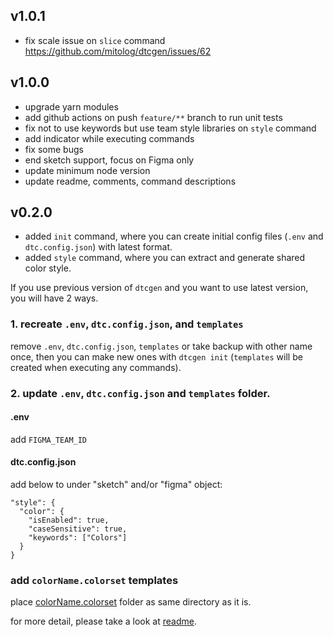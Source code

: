 ## v1.0.1

- fix scale issue on `slice` command https://github.com/mitolog/dtcgen/issues/62

## v1.0.0

- upgrade yarn modules
- add github actions on push `feature/**` branch to run unit tests
- fix not to use keywords but use team style libraries on `style` command
- add indicator while executing commands
- fix some bugs
- end sketch support, focus on Figma only
- update minimum node version
- update readme, comments, command descriptions

## v0.2.0

- added `init` command, where you can create initial config files (`.env` and `dtc.config.json`) with latest format.
- added `style` command, where you can extract and generate shared color style.

If you use previous version of `dtcgen` and you want to use latest version,
you will have 2 ways.

### 1. recreate `.env`, `dtc.config.json`, and `templates`

remove `.env`, `dtc.config.json`, `templates` or take backup with other name once, then you can make new ones with `dtcgen init` (`templates` will be created when executing any commands).

### 2. update `.env`, `dtc.config.json` and `templates` folder.

#### .env

add `FIGMA_TEAM_ID`

#### dtc.config.json

add below to under "sketch" and/or "figma" object:

```
"style": {
  "color": {
    "isEnabled": true,
    "caseSensitive": true,
    "keywords": ["Colors"]
  }
}
```

### add `colorName.colorset` templates

place [colorName.colorset](https://github.com/Innovatube/dtcgen/tree/master/templates/ios/XcodeProjectTemplate/projectName/Assets.xcassets/intermediateDirectory/colorName.colorset) folder as same directory as it is.

for more detail, please take a look at [readme](https://github.com/Innovatube/dtcgen).
